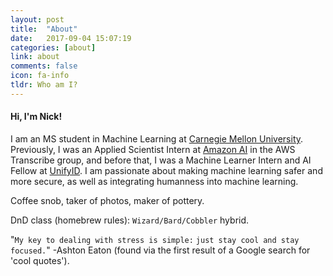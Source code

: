 ```yaml
---
layout: post
title:  "About"
date:   2017-09-04 15:07:19
categories: [about]
link: about
comments: false
icon: fa-info
tldr: Who am I?
---
```

#### Hi, I'm Nick!

I am an MS student in Machine Learning at [Carnegie Mellon University][cmu]. Previously, I was an Applied Scientist Intern at [Amazon AI][amazonai] in the AWS Transcribe group, and before that, I was a Machine Learner Intern and AI Fellow at [UnifyID][unifyid]. I am passionate about making machine learning safer and more secure, as well as integrating humanness into machine learning. 

Coffee snob, taker of photos, maker of pottery.

DnD class (homebrew rules): `Wizard/Bard/Cobbler` hybrid.  

"`My key to dealing with stress is simple:` `just stay cool and stay focused.`" -Ashton Eaton (found via the first result of a Google search for 'cool quotes').

<!-- Looking to be a more stealthy internetgoer? [Consider opting out of Google Analytics.][analytics] -->

<!--more-->

[ucsd]: https://ucsd.edu/
[cmu]: https://www.cmu.edu/
[unifyid]: https://unify.id/
[amazonai]: https://aws.amazon.com/
[teradata]: http://www.teradata.com/
[cottrell]: http://cseweb.ucsd.edu/groups/guru/
[comeback]: https://the-comeback-community.appspot.com/
[dsc]: http://dsc.ucsd.edu/
[tesc]: http://tesc.ucsd.edu/
[ds3]: http://ds3.ucsd.edu/
[tbp]: http://tbp.ucsd.edu/
[contact]: /#contact
[NeurIPS]: http://papers.nips.cc/paper/7651-learning-from-discriminative-feature-feedback.pdf
[CRA]: https://cra.org/about/awards/outstanding-undergraduate-researcher-award/#2019
[analytics]: https://support.google.com/analytics/answer/181881?hl=en

